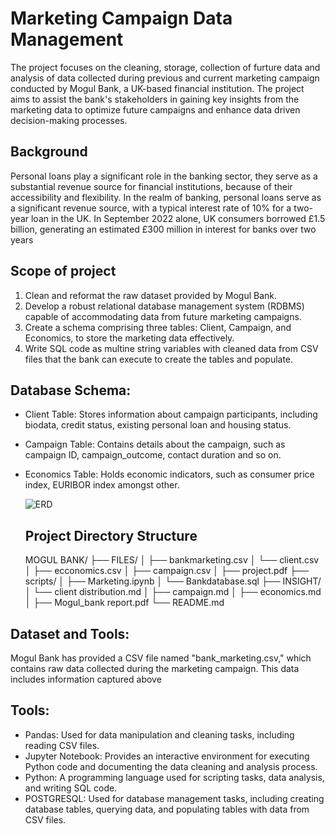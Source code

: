 # **Marketing Campaign Data Management** 

The project focuses on the cleaning, storage, collection of furture data and analysis of data collected during previous and current marketing campaign conducted by Mogul Bank, a UK-based financial institution. The project aims to assist the bank's stakeholders in gaining key insights from the marketing data to optimize future campaigns and enhance data driven decision-making processes.

## Background
Personal loans play a significant role in the banking sector, they serve as a substantial revenue source for financial institutions, because of their accessibility and flexibility. In  the  realm  of  banking,  personal  loans  serve  as  a  significant  revenue  source,  with  a  typical interest  rate  of  10%  for  a  two-year  loan  in  the  UK.  In  September  2022  alone,  UK  consumers borrowed £1.5 billion, generating an estimated £300 million in interest for banks over two years

## Scope of project
1. Clean and reformat the raw dataset provided by Mogul Bank.
2. Develop a robust relational database management system (RDBMS) capable of accommodating data from future marketing campaigns.
3. Create a schema comprising three tables: Client, Campaign, and Economics, to store the marketing data effectively.
4. Write SQL code as multine string variables with cleaned data from CSV files that the bank can execute to create the tables and populate.

## Database Schema:
- Client Table: Stores information about campaign participants, including biodata, credit status, existing personal loan and housing status.
- Campaign Table: Contains details about the campaign, such as campaign ID, campaign_outcome, contact duration and so on.
- Economics Table: Holds economic indicators, such as consumer price index, EURIBOR index amongst other.

  ![ERD](https://github.com/Kejimi-data/MOGUL-BANK/assets/132764633/5512b9e6-56f4-4975-996f-01777580458b)

  ## Project Directory Structure

  MOGUL BANK/
├── FILES/
│   ├── bankmarketing.csv
│   └── client.csv
│   ├── ecconomics.csv
│   ├── campaign.csv
│   ├── project.pdf
├── scripts/
│   ├── Marketing.ipynb
│   └── Bankdatabase.sql
├── INSIGHT/
│   └── client distribution.md
│   ├── campaign.md
│   ├── economics.md
│   ├── Mogul_bank report.pdf
└── README.md


## Dataset and Tools:
Mogul Bank has provided a CSV file named "bank_marketing.csv," which contains raw data collected during the marketing campaign. This data includes information captured
above

## Tools:
- Pandas: Used for data manipulation and cleaning tasks, including reading CSV files.
- Jupyter Notebook: Provides an interactive environment for executing Python code and documenting the data cleaning and analysis process.
- Python: A programming language used for scripting tasks, data analysis, and writing SQL code.
- POSTGRESQL: Used for database management tasks, including creating database tables, querying data, and populating tables with data from CSV files.






